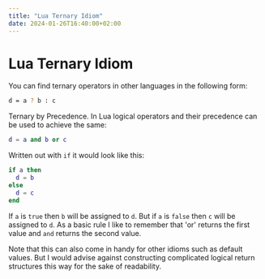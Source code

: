 ```yaml
---
title: "Lua Ternary Idiom"
date: 2024-01-26T16:40:00+02:00
---
```


# Lua Ternary Idiom

You can find ternary operators in other languages in the following form:

```sh
d = a ? b : c
```

Ternary by Precedence. In Lua logical operators and their precedence can be used to achieve the same:

```lua
d = a and b or c
```

Written out with `if` it would look like this:

```lua
if a then
  d = b
else
  d = c
end
```

If `a` is `true` then `b` will be assigned to `d`. But if `a` is `false` then `c` will be assigned to `d`.
As a basic rule I like to remember that 'or' returns the first value and `and` returns the second value.

Note that this can also come in handy for other idioms such as default values. But I would advise against constructing complicated logical return structures this way for the sake of readability.

